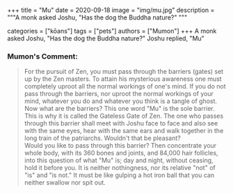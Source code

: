 +++
title = "Mu"
date = 2020-09-18
image = "img/mu.jpg"
description = """A monk asked Joshu, "Has the dog the Buddha nature?" """

categories = ["kōans"]
tags = ["pets"]
authors = ["Mumon"]
+++
A monk asked Joshu, "Has the dog the Buddha nature?"
Joshu replied, "Mu"
<!-- more -->
### Mumon's Comment:
> For the pursuit of Zen, you must pass through the barriers (gates) set up by the Zen masters. To attain his mysterious awareness one must completely uproot all the normal workings of one's mind. If you do not pass through the barriers, nor uproot the normal workings of your mind, whatever you do and whatever you think is a tangle of ghost. Now what are the barriers? This one word "Mu" is the sole barrier. This is why it is called the Gateless Gate of Zen. The one who passes through this barrier shall meet with Joshu face to face and also see with the same eyes, hear with the same ears and walk together in the long train of the patriarchs. Wouldn't that be pleasant?  
> Would you like to pass through this barrier? Then concentrate your whole body, with its 360 bones and joints, and 84,000 hair follicles, into this question of what "Mu" is; day and night, without ceasing, hold it before you. It is neither nothingness, nor its relative "not" of "is" and "is not." It must be like gulping a hot iron ball that you can neither swallow nor spit out.
